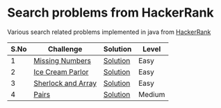 # Search problems from HackerRank

Various search related problems implemented in java from [HackerRank](https://www.hackerrank.com/domains/algorithms?filters%5Bsubdomains%5D%5B%5D=search)


| S.No | Challenge                                                                                                  | Solution                              |Level  |
|------|------------------------------------------------------------------------------------------------------------|---------------------------------------|-------|
| 1    | [Missing Numbers](https://www.hackerrank.com/challenges/missing-numbers/problem)                           | [Solution](MissingNumber.java)        |Easy   |
| 2    | [Ice Cream Parlor](https://www.hackerrank.com/challenges/icecream-parlor/problem)                          | [Solution](IceCreamParlor.java)       |Easy   |
| 3    | [Sherlock and Array](https://www.hackerrank.com/challenges/sherlock-and-array/problem)                     | [Solution](SherlockAndArray.java)     |Easy   |
| 4    | [Pairs](https://www.hackerrank.com/challenges/pairs/problem)                                               | [Solution](Pairs.java)                |Medium |




